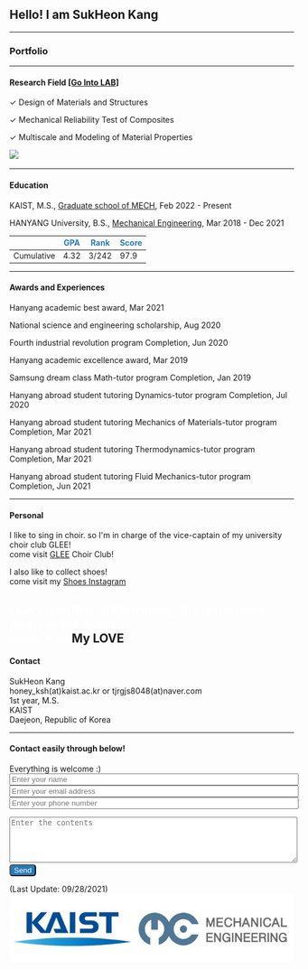 ## Hello! I am SukHeon Kang

---

### Portfolio

---

#### Research Field [[Go Into LAB]](https://sites.google.com/site/seunghwalab/)

✓ Design of Materials and Structures

✓ Mechanical Reliability Test of Composites

✓ Multiscale and Modeling of Material Properties

<img src="images/aabb.gif"/>

---

#### Education
KAIST, M.S., [Graduate school of MECH](https://me.kaist.ac.kr/main/main.html), Feb 2022 - Present

HANYANG University, B.S., [Mechanical Engineering](http://me.hanyang.ac.kr/), Mar 2018 - Dec 2021

||<span style="color:rgb(38, 124, 185)">GPA</span>|<span style="color:rgb(38, 124, 185)">Rank</span>|<span style="color:rgb(38, 124, 185)">Score</span>|
|----|----|----|----|
|Cumulative|4.32|3/242|97.9|

---

#### Awards and Experiences
Hanyang academic best award, Mar 2021

National science and engineering scholarship, Aug 2020

Fourth industrial revolution program Completion, Jun 2020

Hanyang academic excellence award, Mar 2019

Samsung dream class Math-tutor program Completion, Jan 2019

Hanyang abroad student tutoring Dynamics-tutor program Completion, Jul 2020

Hanyang abroad student tutoring Mechanics of Materials-tutor program Completion, Mar 2021

Hanyang abroad student tutoring Thermodynamics-tutor program Completion, Mar 2021

Hanyang abroad student tutoring Fluid Mechanics-tutor program Completion, Jun 2021 

---

#### Personal
I like to sing in choir. so I'm in charge of the vice-captain of my university choir club GLEE!
<br>
come visit [GLEE](https://www.youtube.com/channel/UCd3RBgdgh2xeIMHPRJBOFDw) Choir Club!

I also like to collect shoes!
<br>
come visit my [Shoes Instagram](https://www.instagram.com/honey__ksh/)

<font color="white">I have a girlfriend Minyoung. She is the most lovely in the world</font><br>
<font color="white">come visit <a herf="https://instagram.com/minong_e_da/">My LOVE</font>
---

#### Contact
SukHeon Kang
<br>
honey_ksh(at)kaist.ac.kr or tjrgjs8048(at)naver.com
<br>
1st year, M.S.
<br>
KAIST
<br>
Daejeon, Republic of Korea

---

#### Contact easily through below!
Everything is welcome :)
<br>
<input type="text" name="name" placeholder="Enter your name" style="width:100%">
<br>
<input type="text" name="email" placeholder="Enter your email address" style="width:100%">
<br>
<input type="text" name="phone" placeholder="Enter your phone number" style="width:100%">
<br>
<textarea name="message" rows="5" placeholder="Enter the contents" style="width:100%"></textarea>
<br>
<input type="button" name="submit" value="Send" style= "color:white; background:rgb(38, 124, 185); border-radius:5px"/>


<script type="text/javascript"
        src="https://cdn.jsdelivr.net/npm/emailjs-com@2/dist/email.min.js">
</script>

<script type="text/javascript">
	import{ init } from 'emailjs-com';
    init("user_W8k3o3ocIJ3fuVK8YTRFe");
	$(document).ready(function() {
		emailjs.init("user_W8k3o3ocIJ3fuVK8YTRFe");		
        
    $('input[name=submit]').click(function(){       	 
          
        var templateParams = {	
             name: $('input[name=name]').val(),
            phone: $('input[name=phone]').val(), 
            email : $('input[name=email]').val(),
            message : $('textarea[name=message]').val()
           				};
                    
                	
         emailjs.send('service_sr7iwuc', 'template_0r0a8mh', templateParams)
         	.then(function(response) {
         	  console.log('SUCCESS!', response.status, response.text);
         	}, function(error) {
         	       console.log('FAILED...', error);
         	});

         	       


        });
        
	  })();
    

	</script>
(Last Update: 09/28/2021)
<img src="images/logo.gif"/>
